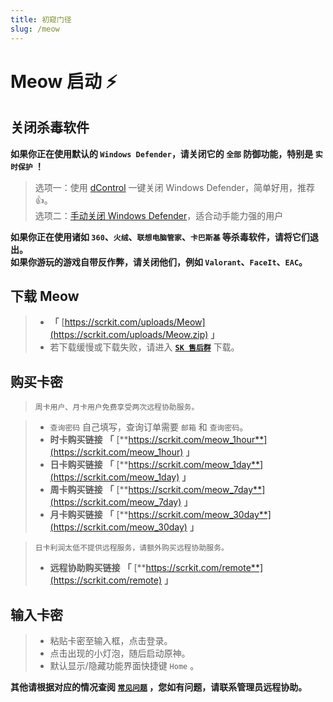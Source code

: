 ```yaml
---
title: 初窥门径
slug: /meow
---
```


# Meow 启动 ⚡ 

<head>
  <meta charset="utf-8" />
  <meta name="description" content="Meow 官方教程，最全面的 Meow 中文参考文档。"/>
  <meta name="keywords" content="Meow"/>
  <meta name="author" content="Meow"/>
</head>

## 关闭杀毒软件

**如果你正在使用默认的 `Windows Defender`，请关闭它的 `全部` 防御功能，特别是 `实时保护` ！**

>选项一：使用 [dControl](https://scrkit.com/uploads/dControl.zip) 一键关闭 Windows Defender，简单好用，推荐👍。  
>选项二：[手动关闭 Windows Defender](https://zhuanlan.zhihu.com/p/430289825)，适合动手能力强的用户

**如果你正在使用诸如 `360`、`火绒`、`联想电脑管家`、`卡巴斯基` 等杀毒软件，请将它们退出。**  
**如果你游玩的游戏自带反作弊，请关闭他们，例如 `Valorant`、`FaceIt`、`EAC`。**

## 下载 Meow

> + **「** [https://scrkit.com/uploads/Meow](https://scrkit.com/uploads/Meow.zip) **」**
> + 若下载缓慢或下载失败，请进入 [**`SK 售后群`**](https://scrkit.com/qqgroup) 下载。

## 购买卡密

> `周卡用户、月卡用户免费享受两次远程协助服务。`

> + `查询密码` 自己填写，查询订单需要 `邮箱` 和 `查询密码`。
> + **时卡购买链接** **「** [**https://scrkit.com/meow_1hour**](https://scrkit.com/meow_1hour) **」**
> + **日卡购买链接** **「** [**https://scrkit.com/meow_1day**](https://scrkit.com/meow_1day) **」**
> + **周卡购买链接** **「** [**https://scrkit.com/meow_7day**](https://scrkit.com/meow_7day) **」**
> + **月卡购买链接** **「** [**https://scrkit.com/meow_30day**](https://scrkit.com/meow_30day) **」**

> `日卡利润太低不提供远程服务，请额外购买远程协助服务。` 
> + **远程协助购买链接** **「** [**https://scrkit.com/remote**](https://scrkit.com/remote) **」**  

## 输入卡密

> + 粘贴卡密至输入框，点击登录。  
> + 点击出现的小灯泡，随后启动原神。  
> + 默认显示/隐藏功能界面快捷键 `Home` 。  

**其他请根据对应的情况查阅 [`常见问题`](./problem.md) ，您如有问题，请联系管理员远程协助。**